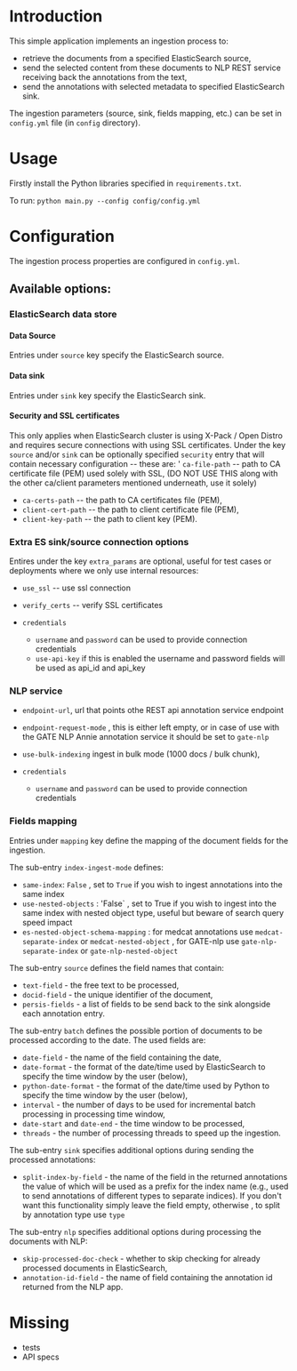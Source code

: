 # Introduction

This simple application implements an ingestion process to: 
- retrieve the documents from a specified ElasticSearch source,
- send the selected content from these documents to NLP REST service receiving back the annotations from the text,
- send the annotations with selected metadata to specified ElasticSearch sink.

The ingestion parameters (source, sink, fields mapping, etc.) can be set in `config.yml` file (in `config` directory).


# Usage

Firstly install the Python libraries specified in `requirements.txt`.

To run:
`python main.py --config config/config.yml`

# Configuration
The ingestion process properties are configured in `config.yml`.

## Available options:

### ElasticSearch data store

#### Data Source
Entries under `source` key specify the ElasticSearch source.

#### Data sink
Entries under `sink` key specify the ElasticSearch sink.

#### Security and SSL certificates
This only applies when ElasticSearch cluster is using X-Pack / Open Distro and requires secure connections with using SSL certificates. Under the key `source` and/or `sink` can be optionally specified `security` entry that will contain necessary configuration -- these are:
' `ca-file-path` -- path to CA certificate file (PEM) used solely with SSL, (DO NOT USE THIS along with the other ca/client parameters mentioned underneath, use it solely)
- `ca-certs-path` -- the path to CA certificates file (PEM),
- `client-cert-path` -- the path to client certificate file (PEM),
- `client-key-path` -- the path to client key (PEM).

### Extra ES sink/source connection options
Entires under the key `extra_params` are optional, useful for test cases or deployments where we only use internal resources:
- `use_ssl` -- use ssl connection
- `verify_certs` -- verify SSL certificates 

- `credentials`
    - `username` and `password` can be used to provide connection credentials
    - `use-api-key` if this is enabled the username and password fields will be used as api_id and api_key 

### NLP service
- `endpoint-url`, url that points othe REST api annotation service endpoint
- `endpoint-request-mode` , this is either left empty, or in case of use with the GATE NLP Annie annotation service it should be set to `gate-nlp`
- `use-bulk-indexing` ingest in bulk mode (1000 docs / bulk chunk), 

- `credentials`
    - `username` and `password` can be used to provide connection credentials

### Fields mapping
Entries under `mapping` key define the mapping of the document fields for the ingestion.

The sub-entry `index-ingest-mode` defines: 
- `same-index`: `False` , set to `True` if you wish to ingest annotations into the same index
- `use-nested-objects` : 'False` , set to True if you wish to ingest into the same index with nested object type, useful but beware of search query speed impact
- `es-nested-object-schema-mapping` : for medcat annotations use `medcat-separate-index` or `medcat-nested-object` , for GATE-nlp use `gate-nlp-separate-index` or `gate-nlp-nested-object`

The sub-entry `source` defines the field names that contain:
- `text-field` - the free text to be processed, 
- `docid-field` - the unique identifier of the document,
- `persis-fields` - a list of fields to be send back to the sink alongside each annotation entry.

The sub-entry `batch` defines the possible portion of documents to be processed according to the date. The used fields are:
- `date-field` - the name of the field containing the date,
- `date-format` - the format of the date/time used by ElasticSearch to specify the time window by the user (below),
- `python-date-format` - the format of the date/time used by Python to specify the time window by the user (below),
- `interval` - the number of days to be used for incremental batch processing in processing time window,
- `date-start` and `date-end` - the time window to be processed,
- `threads` - the number of processing threads to speed up the ingestion.

The sub-entry `sink` specifies additional options during sending the processed annotations:
- `split-index-by-field` - the name of the field in the returned annotations the value of which will be used as a prefix for the index name (e.g., used to send annotations of different types to separate indices). If you don't want this functionality simply leave the field empty, otherwise , to split by annotation type use `type`

The sub-entry `nlp` specifies additional options during processing the documents with NLP:
- `skip-processed-doc-check` - whether to skip checking for already processed documents in ElasticSearch,
- `annotation-id-field` - the name of field containing the annotation id returned from the NLP app.

# Missing
- tests
- API specs
